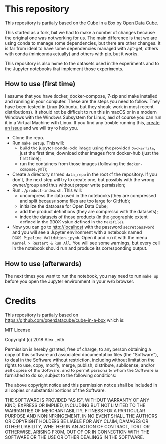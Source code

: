# This repository
This repository is partially based on the Cube in a Box by [Open Data Cube](https://www.opendatacube.org).

This started as a fork, but we had to make a number of changes because the original one was not working for us. The main difference is that we are using conda to manage some dependencies, but there are other changes. It is far from ideal to have some dependencies managed with apt-get, others with conda (miniconda actually) and others with pip, but it works.

This repository is also home to the datasets used in the experiments and to the Jupyter notebooks that implement those experiments.

## How to use (first time)
I assume that you have docker, docker-compose, 7-zip and make installed and running in your computer. These are the steps you need to follow. They have been tested in Linux (Kubuntu, but they should work in most recent distributions). It should not be difficult to run this in macOS or in a modern Windows with the Windows Subsystem for Linux, and of course you can run it in a Virtual Machine with Linux. If you find any trouble running this, [create an issue](https://github.com/IAAA-Lab/rhealpix-opendatacube-docker/issues) and we will try to help you.

- Clone the repo.
- Run `make setup`. This will:
  - build the jupyter-conda-odc image using the provided `Dockerfile`, just the first time, download other images from docker-hub (just the first time);
  - run the containers from those images (following the `docker-compose.yml`);
- Create a directory named `data_repo` in the root of the repository. If you don't, the next step will try to create one, but possibly with the wrong owner/group and thus without proper write permission;
- Run `./product-index.sh`. This will:
  - uncompress the data used in the notebooks (they are compressed and split because some files are too large for GitHub);
  - initialize the database for Open Data Cube; 
  - add the product definitions (they are compressd with the datasets);
  - index the datasets of those products (in the geographic extent defined in the BBOX value defined in the `Makefile`).
- Now you can go to [http://localhost](http://localhost) with the password `secretpassword` and you will see a Jupyter environment with a notebook named `DGGS_Pipeline_Validation.ipynb`. Open it and run it with the menu `Kernel > Restart & Run All`. You will see some warnings, but every cell in the notebook should run and produce its corresponding output.

## How to use (afterwards)
The next times you want to run the notebook, you may need to run `make up` before you open the Jupyter environment in your web browser.


# Credits
This repository is partially based on <https://github.com/opendatacube/cube-in-a-box> which is:

MIT License

Copyright (c) 2018 Alex Leith

Permission is hereby granted, free of charge, to any person obtaining a copy
of this software and associated documentation files (the "Software"), to deal
in the Software without restriction, including without limitation the rights
to use, copy, modify, merge, publish, distribute, sublicense, and/or sell
copies of the Software, and to permit persons to whom the Software is
furnished to do so, subject to the following conditions:

The above copyright notice and this permission notice shall be included in all
copies or substantial portions of the Software.

THE SOFTWARE IS PROVIDED "AS IS", WITHOUT WARRANTY OF ANY KIND, EXPRESS OR
IMPLIED, INCLUDING BUT NOT LIMITED TO THE WARRANTIES OF MERCHANTABILITY,
FITNESS FOR A PARTICULAR PURPOSE AND NONINFRINGEMENT. IN NO EVENT SHALL THE
AUTHORS OR COPYRIGHT HOLDERS BE LIABLE FOR ANY CLAIM, DAMAGES OR OTHER
LIABILITY, WHETHER IN AN ACTION OF CONTRACT, TORT OR OTHERWISE, ARISING FROM,
OUT OF OR IN CONNECTION WITH THE SOFTWARE OR THE USE OR OTHER DEALINGS IN THE
SOFTWARE.
